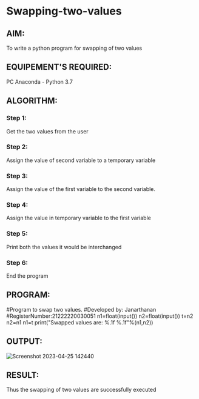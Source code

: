 # Swapping-two-values
## AIM:
To write a python program for swapping of two values
## EQUIPEMENT'S REQUIRED: 
PC
Anaconda - Python 3.7
## ALGORITHM: 
### Step 1:
Get the two values from the user
### Step 2: 
Assign the value of second variable to a temporary variable 
### Step 3: 
Assign the value of the first variable to the second variable.
### Step 4:  
Assign the value in temporary variable to the first variable
### Step 5: 
Print both the values it would be interchanged
### Step 6: 
End the program
## PROGRAM:

#Program to swap two values.
#Developed by: Janarthanan
#RegisterNumber:21222220030051
n1=float(input())
n2=float(input())
t=n2
n2=n1
n1=t
print("Swapped values are: %.1f %.1f"%(n1,n2))

## OUTPUT:
![Screenshot 2023-04-25 142440](https://user-images.githubusercontent.com/119393515/234282682-74dd7fac-f7a9-402a-86e6-0b7a5abc49d0.png)


## RESULT:
Thus the swapping of two values are successfully executed



